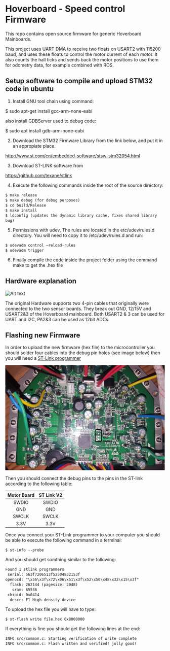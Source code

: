 # Hoverboard - Speed control Firmware

This repo contains open source firmware for generic Hoverboard Mainboards.

This project uses UART DMA to receive two floats on USART2 with 115200 baud, and uses these floats to control the motor current of each motor. It also counts the hall ticks and sends back the motor positions to use them for odometry data, for example combined with ROS.


## Setup software to compile and upload STM32 code in ubuntu

1. Install GNU tool chain using command:

  $ sudo apt-get install gcc-arm-none-eabi

also install GDBServer used to debug code:

  $ sudo apt install gdb-arm-none-eabi

2. Download the STM32 Firmware Library from the link below, and put it in an  appropiate place.

http://www.st.com/en/embedded-software/stsw-stm32054.html

3. Download ST-LINK software from

https://github.com/texane/stlink

4. Execute the following commands inside the root of the source directory:
```
$ make release
$ make debug (for debug purposes)
$ cd build/Release
$ make install
$ ldconfig (updates the dynamic library cache, fixes shared library bug)
```

5. Permissions with udev, The rules are located in the etc/udev/rules.d directory. You will need to copy it to /etc/udev/rules.d and run:

```
$ udevadm control –reload-rules
$ udevadm trigger
```

6. Finally compile the code inside the project folder using the command make to get the .hex file

## Hardware explanation

![Alt text](schema.jpg?raw=true "Mainboard diagram")

The original Hardware supports two 4-pin cables that originally were connected to the two sensor boards. They break out GND, 12/15V and USART2&3 of the Hoverboard mainboard.
Both USART2 & 3 can be used for UART and I2C, PA2&3 can be used as 12bit ADCs.

## Flashing new Firmware
In order to upload the new firmware (hex file) to the microcontroller you should solder four cables into the debug pin holes (see image below) then you will need a [ST-Link programmer](https://www.ebay.co.uk/itm/ST-Link-STLink-V2-Programmer-Debugger-STM8-STM32-Blue-Pill-latest-Firmware-UK/262087067780?hash=item3d059b4884:g:TE0AAOSwAYtWGQqG)

![Alt text](debug_pins.jpeg?raw=true "Debug pins")

Then you should connect the debug pins to the pins in the ST-link according to the following table:

|  Motor Board |  ST Link V2  |
|:---:|:---:|
| SWDIO  | SWDIO  |
|  GND |  GND |
| SWCLK  |  SWCLK |
| 3.3V  | 3.3V  |

Once you connect your ST-Link programmer to your computer you should be able to execute the following command in a terminal:
```
$ st-info --probe
```
And you should get somthing similar to the following:

```
Found 1 stlink programmers
 serial: 563f7206513f52504832153f
openocd: "\x56\x3f\x72\x06\x51\x3f\x52\x50\x48\x32\x15\x3f"
  flash: 262144 (pagesize: 2048)
   sram: 65536
 chipid: 0x0414
  descr: F1 High-density device
```
To upload the hex file you will have to type:

```
$ st-flash write file.hex 0x8000000
```

If everything is fine you should get the following lines at the end:

```
INFO src/common.c: Starting verification of write complete
INFO src/common.c: Flash written and verified! jolly good!
```
